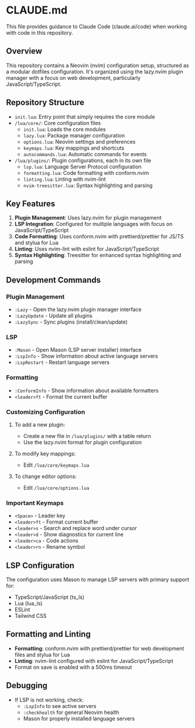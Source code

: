 # CLAUDE.md

This file provides guidance to Claude Code (claude.ai/code) when working with code in this repository.

## Overview

This repository contains a Neovim (nvim) configuration setup, structured as a modular dotfiles configuration. It's organized using the lazy.nvim plugin manager with a focus on web development, particularly JavaScript/TypeScript.

## Repository Structure

- `init.lua`: Entry point that simply requires the core module
- `/lua/core/`: Core configuration files
  - `init.lua`: Loads the core modules
  - `lazy.lua`: Package manager configuration 
  - `options.lua`: Neovim settings and preferences
  - `keymaps.lua`: Key mappings and shortcuts
  - `autocommands.lua`: Automatic commands for events
- `/lua/plugins/`: Plugin configurations, each in its own file
  - `lsp.lua`: Language Server Protocol configuration
  - `formatting.lua`: Code formatting with conform.nvim
  - `linting.lua`: Linting with nvim-lint
  - `nvim-treesitter.lua`: Syntax highlighting and parsing

## Key Features

1. **Plugin Management**: Uses lazy.nvim for plugin management
2. **LSP Integration**: Configured for multiple languages with focus on JavaScript/TypeScript
3. **Code Formatting**: Uses conform.nvim with prettierd/prettier for JS/TS and stylua for Lua
4. **Linting**: Uses nvim-lint with eslint for JavaScript/TypeScript
5. **Syntax Highlighting**: Treesitter for enhanced syntax highlighting and parsing

## Development Commands

### Plugin Management

- `:Lazy` - Open the lazy.nvim plugin manager interface
- `:LazyUpdate` - Update all plugins
- `:LazySync` - Sync plugins (install/clean/update)

### LSP

- `:Mason` - Open Mason (LSP server installer) interface
- `:LspInfo` - Show information about active language servers
- `:LspRestart` - Restart language servers

### Formatting

- `:ConformInfo` - Show information about available formatters
- `<leader>ft` - Format the current buffer

### Customizing Configuration

1. To add a new plugin:
   - Create a new file in `/lua/plugins/` with a table return
   - Use the lazy.nvim format for plugin configuration

2. To modify key mappings:
   - Edit `/lua/core/keymaps.lua`

3. To change editor options:
   - Edit `/lua/core/options.lua`

### Important Keymaps

- `<Space>` - Leader key
- `<leader>ft` - Format current buffer
- `<leader>s` - Search and replace word under cursor
- `<leader>d` - Show diagnostics for current line
- `<leader>ca` - Code actions
- `<leader>rn` - Rename symbol

## LSP Configuration

The configuration uses Mason to manage LSP servers with primary support for:
- TypeScript/JavaScript (ts_ls)
- Lua (lua_ls)
- ESLint
- Tailwind CSS

## Formatting and Linting

- **Formatting**: conform.nvim with prettierd/prettier for web development files and stylua for Lua
- **Linting**: nvim-lint configured with eslint for JavaScript/TypeScript
- Format on save is enabled with a 500ms timeout

## Debugging

- If LSP is not working, check:
  - `:LspInfo` to see active servers
  - `:checkhealth` for general Neovim health
  - Mason for properly installed language servers